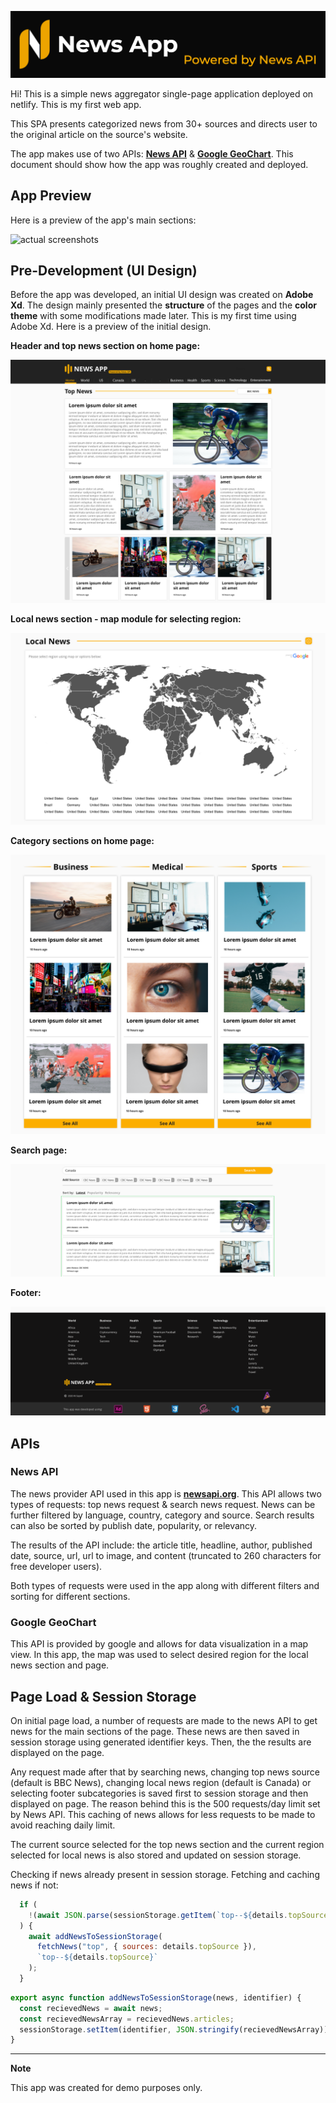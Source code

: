 [![homepage][1]][2]

[1]: ./assets/readme-images/full-logo.png
[2]: https://newsapp-as.netlify.com/

Hi! This is a simple news aggregator single-page application deployed on netlify. This is my first web app.

This SPA presents categorized news from 30+ sources and directs user to the original article on the source's website. 

The app makes use of two APIs: [**News API**](https://newsapi.org/) & [**Google GeoChart**](https://developers.google.com/chart/interactive/docs/gallery/geochart). This document should show how the app was roughly created and deployed.

## App Preview

Here is a preview of the app's main sections:

![actual screenshots](./assets/readme-images/actual-screenshots.png)

<!-- **Header and top news section on home page:**

![top-news](./assets/readme-images/top-news-actual.png)

**Local news section - map module for selecting region:**

![map](./assets/readme-images/map-actual.png)

**Category sections on home page:**

![categories-section](./assets/readme-images/category-sections-actual.png)

**Search bar and search page:**

![search-bar](./assets/readme-images/searchbar-actual.png)

![search-page](./assets/readme-images/search-page-actual.png)

**Footer:**

![footer](./assets/readme-images/footer-actual.png) -->

## Pre-Development (UI Design)

Before the app was developed, an initial UI design was created on **Adobe Xd**. The design mainly presented the **structure** of the pages and the **color theme** with some modifications made later. This is my first time using Adobe Xd. Here is a preview of the initial design. 

**Header and top news section on home page:**

![top-news](./assets/readme-images/top-news-section.png)

**Local news section - map module for selecting region:**

![map](assets/readme-images/map.png)

**Category sections on home page:**

![categories-section](assets/readme-images/category-news-section.png)

**Search page:**

![search-page](assets/readme-images/search-page.png)

**Footer:**

![footer](assets/readme-images/footer.png)

## APIs

### News API

The news provider API used in this app is [**newsapi.org**](https://newsapi.org/). This API allows two types of requests: top news request & search news request. News can be further filtered by language, country, category and source. Search results can also be sorted by publish date, popularity, or relevancy. 

The results of the API include: the article title, headline, author, published date, source, url, url to image, and content (truncated to 260 characters for free developer users).

Both types of requests were used in the app along with different filters and sorting for different sections. 

### Google GeoChart

This API is provided by google and allows for data visualization in a map view. In this app, the map was used to select desired region for the local news section and page. 

## Page Load & Session Storage

On initial page load, a number of requests are made to the news API to get news for the main sections of the page. These news are then saved in session storage using generated identifier keys. Then, the the results are displayed on the page.

Any request made after that by searching news, changing top news source (default is BBC News), changing local news region (default is Canada) or selecting footer subcategories is saved first to session storage and then displayed on page. The reason behind this is the 500 requests/day limit set by News API. This caching of news allows for less requests to be made to avoid reaching daily limit. 

The current source selected for the top news section and the current region selected for local news is also stored and updated on session storage. 

Checking if news already present in session storage. Fetching and caching news if not:
```javascript
  if (
    !(await JSON.parse(sessionStorage.getItem(`top--${details.topSource}`)))
  ) {
    await addNewsToSessionStorage(
      fetchNews("top", { sources: details.topSource }),
      `top--${details.topSource}`
    );
  }
```

```javascript
export async function addNewsToSessionStorage(news, identifier) {
  const recievedNews = await news;
  const recievedNewsArray = recievedNews.articles;
  sessionStorage.setItem(identifier, JSON.stringify(recievedNewsArray));
}
```

----
**Note**

This app was created for demo purposes only.